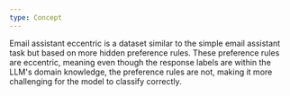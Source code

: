 ```yaml
---
type: Concept
---
```


Email assistant eccentric is a dataset similar to the simple email assistant task but based on more hidden preference rules. These preference rules are eccentric, meaning even though the response labels are within the LLM's domain knowledge, the preference rules are not, making it more challenging for the model to classify correctly.